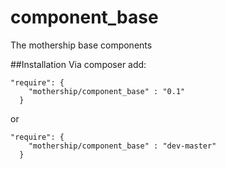 # component_base
The mothership base components

##Installation
Via composer add:
```
"require": {
    "mothership/component_base" : "0.1"
  }
```
or
```
"require": {
    "mothership/component_base" : "dev-master"
  }
```
